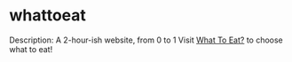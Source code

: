 # whattoeat
Description: A 2-hour-ish website, from 0 to 1
Visit [What To Eat?](http://193.112.72.214:99) to choose what to eat!
